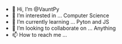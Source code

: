 - 👋 Hi, I’m @VauntPy
- 👀 I’m interested in ... Computer Science
- 🌱 I’m currently learning ... Pyton and JS
- 💞️ I’m looking to collaborate on ... Anything
- 📫 How to reach me ...

<!---
VauntPy/VauntPy is a ✨ special ✨ repository because its `README.md` (this file) appears on your GitHub profile.
You can click the Preview link to take a look at your changes.
--->
